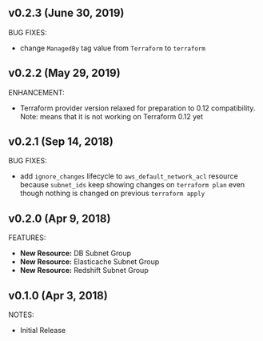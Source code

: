 ## v0.2.3 (June 30, 2019)

BUG FIXES:

* change `ManagedBy` tag value from `Terraform` to `terraform`

## v0.2.2 (May 29, 2019)

ENHANCEMENT:

* Terraform provider version relaxed for preparation to 0.12 compatibility. Note: means that it is not working on Terraform 0.12 yet

## v0.2.1 (Sep 14, 2018)

BUG FIXES:

* add `ignore_changes` lifecycle to `aws_default_network_acl` resource because `subnet_ids` keep showing changes on `terraform plan` even though nothing is changed on previous `terraform apply`

## v0.2.0 (Apr 9, 2018)

FEATURES:

* **New Resource:** DB Subnet Group
* **New Resource:** Elasticache Subnet Group
* **New Resource:** Redshift Subnet Group

## v0.1.0 (Apr 3, 2018)

NOTES:

* Initial Release
